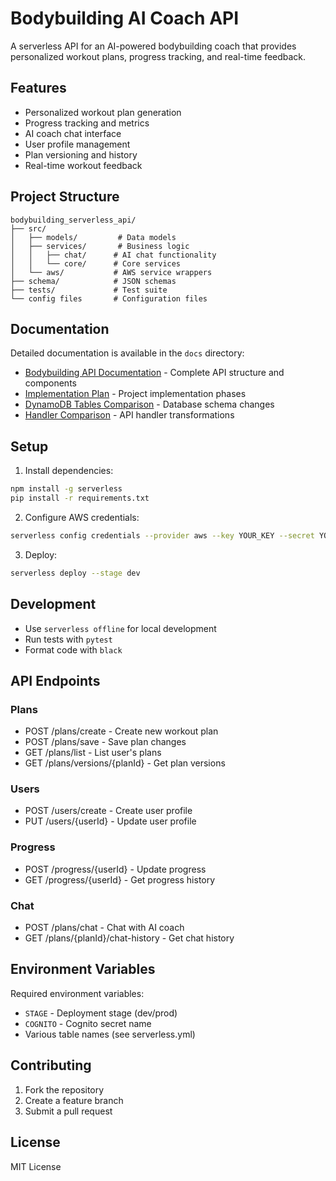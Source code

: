 # Bodybuilding AI Coach API

A serverless API for an AI-powered bodybuilding coach that provides personalized workout plans, progress tracking, and real-time feedback.

## Features

- Personalized workout plan generation
- Progress tracking and metrics
- AI coach chat interface
- User profile management
- Plan versioning and history
- Real-time workout feedback

## Project Structure

```
bodybuilding_serverless_api/
├── src/
│   ├── models/         # Data models
│   ├── services/       # Business logic
│   │   ├── chat/      # AI chat functionality
│   │   └── core/      # Core services
│   └── aws/           # AWS service wrappers
├── schema/            # JSON schemas
├── tests/             # Test suite
└── config files       # Configuration files
```

## Documentation

Detailed documentation is available in the `docs` directory:
- [Bodybuilding API Documentation](../docs/bodybuilding_api_documentation.md) - Complete API structure and components
- [Implementation Plan](../docs/IMPLEMENTATION_PLAN.md) - Project implementation phases
- [DynamoDB Tables Comparison](../docs/dynamodb_tables_comparison.md) - Database schema changes
- [Handler Comparison](../docs/handler_comparison.md) - API handler transformations

## Setup

1. Install dependencies:
```bash
npm install -g serverless
pip install -r requirements.txt
```

2. Configure AWS credentials:
```bash
serverless config credentials --provider aws --key YOUR_KEY --secret YOUR_SECRET
```

3. Deploy:
```bash
serverless deploy --stage dev
```

## Development

- Use `serverless offline` for local development
- Run tests with `pytest`
- Format code with `black`

## API Endpoints

### Plans
- POST /plans/create - Create new workout plan
- POST /plans/save - Save plan changes
- GET /plans/list - List user's plans
- GET /plans/versions/{planId} - Get plan versions

### Users
- POST /users/create - Create user profile
- PUT /users/{userId} - Update user profile

### Progress
- POST /progress/{userId} - Update progress
- GET /progress/{userId} - Get progress history

### Chat
- POST /plans/chat - Chat with AI coach
- GET /plans/{planId}/chat-history - Get chat history

## Environment Variables

Required environment variables:
- `STAGE` - Deployment stage (dev/prod)
- `COGNITO` - Cognito secret name
- Various table names (see serverless.yml)

## Contributing

1. Fork the repository
2. Create a feature branch
3. Submit a pull request

## License

MIT License 